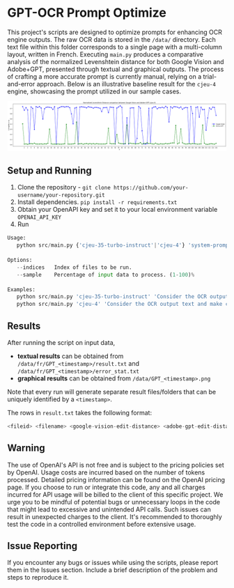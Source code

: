 # GPT-OCR Prompt Optimize
This project's scripts are designed to optimize prompts for enhancing OCR engine outputs. The raw OCR data is stored in the `/data/` directory. Each text file within this folder corresponds to a single page with a multi-column layout, written in French. Executing `main.py` produces a comparative analysis of the normalized Levenshtein distance for both Google Vision and Adobe+GPT, presented through textual and graphical outputs. The process of crafting a more accurate prompt is currently manual, relying on a trial-and-error approach. Below is an illustrative baseline result for the `cjeu-4` engine, showcasing the prompt utilized in our sample cases.

![Alt text](baselineResult.png)

## Setup and Running
1. Clone the repository - `git clone https://github.com/your-username/your-repository.git`
2. Install dependencies.
   `pip install -r requirements.txt`
3. Obtain your OpenAPI key and set it to your local environment variable `OPENAI_API_KEY`
4. Run

 ```python
Usage:
    python src/main.py {'cjeu-35-turbo-instruct'|'cjeu-4'} 'system-prompt-string' 'user-prompt-string' [options]

Options:
    --indices   Index of files to be run. 
    --sample    Percentage of input data to process. (1-100)%

Examples:
    python src/main.py 'cjeu-35-turbo-instruct' 'Consider the OCR output text and make corrections. The language is French.' 'Please note that the text to be corrected is in French. Fix spelling mistakes, do not add/remove words, make consistent word spacing, add missing spaces, fix font case issues within words, fix numbering issues, make consistent line breaks for the following text: Your text here' --indices 2 3 4 10 15 21
    python src/main.py 'cjeu-4' 'Consider the OCR output text and make corrections. The language is French.' 'Please note that the text to be corrected is in French. Fix spelling mistakes, do not add/remove words, make consistent word spacing, add missing spaces, fix font case issues within words, fix numbering issues, make consistent line breaks for the following text: Your text here' --sample 20
 
 ```

## Results
After running the script on input data, 
- **textual results** can be obtained from `/data/fr/GPT_<timestamp>/result.txt` and `/data/fr/GPT_<timestamp>/error_stat.txt`
- **graphical results** can be obtained from `/data/GPT_<timestamp>.png`

Note that every run will generate separate result files/folders that can be uniquely identified by a `<timestamp>`. 

The rows in `result.txt` takes the following format:
```python
<fileid> <filename> <google-vision-edit-distance> <adobe-gpt-edit-distance>
```
## Warning
The use of OpenAI's API is not free and is subject to the pricing policies set by OpenAI. Usage costs are incurred based on the number of tokens processed. Detailed pricing information can be found on the OpenAI pricing page. If you choose to run or integrate this code, any and all charges incurred for API usage will be billed to the client of this specific project. We urge you to be mindful of potential bugs or unnecessary loops in the code that might lead to excessive and unintended API calls. Such issues can result in unexpected charges to the client. It's recommended to thoroughly test the code in a controlled environment before extensive usage.
## Issue Reporting
If you encounter any bugs or issues while using the scripts, please report them in the Issues section. Include a brief description of the problem and steps to reproduce it. 